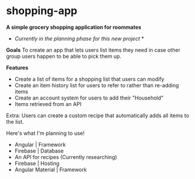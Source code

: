# shopping-app
**A simple grocery shopping application for roommates**

* *Currently in the planning phase for this new project* *

**Goals**
To create an app that lets users list items they need in case other group users happen to be able to pick them up.

**Features**
- Create a list of items for a shopping list that users can modify
- Create an item history list for users to refer to rather than re-adding items
- Create an account system for users to add their "Household"
- Items retrieved from an API

Extra:
Users can create a custom recipe that automatically adds all items to the list.


Here's what I'm planning to use!

* Angular | Framework
* Firebase | Database
* An API for recipes (Currently researching)
* Firebase |  Hosting
* Angular Material | Framework
